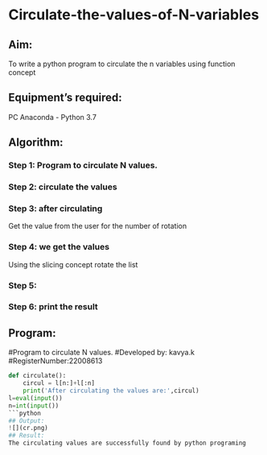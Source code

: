 # Circulate-the-values-of-N-variables
## Aim:
To write a python program to circulate the n variables using function concept
## Equipment’s required:
PC
Anaconda - Python 3.7
## Algorithm: 
### Step 1: Program to circulate N values.
### Step 2: circulate the values
### Step 3: after circulating
Get the value from the user for the number of rotation
### Step 4: we get the values
Using the slicing concept rotate the list

### Step 5: 
### Step 6: print the result
## Program:
#Program to circulate N values.
#Developed by: kavya.k
#RegisterNumber:22008613
```python
def circulate():
    circul = l[n:]+l[:n]
    print('After circulating the values are:',circul)
l=eval(input())
n=int(input())
```python
## Output:
![](cr.png)
## Result:
The circulating values are successfully found by python programing
